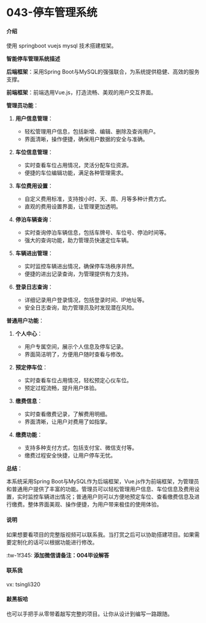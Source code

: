 # 043-停车管理系统

#### 介绍
使用 springboot vuejs mysql 技术搭建框架。

**智能停车管理系统描述**

**后端框架**：采用Spring Boot与MySQL的强强联合，为系统提供稳健、高效的服务支撑。

**前端框架**：前端选用Vue.js，打造流畅、美观的用户交互界面。

**管理员功能**：

1. **用户信息管理**：
   - 轻松管理用户信息，包括新增、编辑、删除及查询用户。
   - 界面清晰，操作便捷，确保用户数据的安全与准确。

2. **车位信息管理**：
   - 实时查看车位占用情况，灵活分配车位资源。
   - 便捷的车位编辑功能，满足各种管理需求。

3. **车位费用设置**：
   - 自定义费用标准，支持按小时、天、周、月等多种计费方式。
   - 直观的费用设置界面，让管理更加透明。

4. **停泊车辆查询**：
   - 实时查询停泊车辆信息，包括车牌号、车位号、停泊时间等。
   - 强大的查询功能，助力管理员快速定位车辆。

5. **车辆进出管理**：
   - 实时监控车辆进出情况，确保停车场秩序井然。
   - 便捷的进出记录查询，为管理提供有力支持。

6. **登录日志查询**：
   - 详细记录用户登录情况，包括登录时间、IP地址等。
   - 安全日志查询，助力管理员及时发现潜在风险。

**普通用户功能**：

1. **个人中心**：
   - 用户专属空间，展示个人信息及停车记录。
   - 界面简洁明了，方便用户随时查看与修改。

2. **预定停车位**：
   - 实时查看车位占用情况，轻松预定心仪车位。
   - 预定过程流畅，提升用户体验。

3. **缴费信息**：
   - 实时查看缴费记录，了解费用明细。
   - 界面清晰，让用户对费用了如指掌。

4. **缴费功能**：
   - 支持多种支付方式，包括支付宝、微信支付等。
   - 缴费过程安全快捷，让用户停车无忧。

**总结**：

本系统采用Spring Boot与MySQL作为后端框架，Vue.js作为前端框架，为管理员和普通用户提供了丰富的功能。管理员可以轻松管理用户信息、车位信息及费用设置，实时监控车辆进出情况；普通用户则可以方便地预定车位、查看缴费信息及进行缴费。整体界面美观、操作便捷，为用户带来极佳的使用体验。

#### 说明
如果想要看项目的完整版视频可以联系我。当打赏之后可以协助搭建项目。如果需要定制化的话可以根据功能进行修改。

:tw-1f345: **添加微信请备注：004毕设解答** 

#### 联系我
vx: tsingli320

#### 敲黑板哈
也可以手把手从零带着敲写完整的项目。让你从设计到编写一路跟随。
